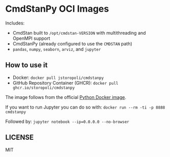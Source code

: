 # CmdStanPy OCI Images

Includes:

- CmdStan built to `/opt/cmdstan-VERSION` with multithreading and OpenMPI support
- CmdStanPy (already configured to use the `CMDSTAN` path)
- `pandas`, `numpy`, `seaborn`, `arviz`, and `jupyter`

## How to use it

- Docker: `docker pull jstoropoli/cmdstanpy`
- GitHub Repository Container (GHCR): `docker pull ghcr.io/storopoli/cmdstanpy`

The image follows from the official [Python Docker image](https://hub.docker.com/_/python/).

If you want to run Jupyter you can do so with: `docker run --rm -ti -p 8888 cmdstanpy`

Followed by: `jupyter notebook --ip=0.0.0.0 --no-browser`

## LICENSE

MIT
